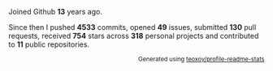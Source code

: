 Joined Github **13** years ago.

Since then I pushed **4533** commits, opened **49** issues, submitted **130** pull requests, received **754** stars across **318** personal projects and contributed to **11** public repositories.

<p align="right"><sub>Generated using <a href="https://github.com/marketplace/actions/profile-readme-stats">teoxoy/profile-readme-stats</a></sub></p>
